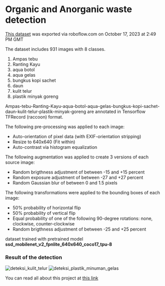 # Organic and Anorganic waste detection 

[This dataset](https://universe.roboflow.com/mallail-qadrillah-m353dsx0160/klasifikasi-sampah-0ydou) was exported via roboflow.com on October 17, 2023 at 2:49 PM GMT

The dataset includes 931 images with 8 classes.
1. Ampas tebu
2. Ranting Kayu
3. aqua botol
4. aqua gelas
5. bungkus kopi sachet
6. daun
7. kulit telur
8. plastik minyak goreng

Ampas-tebu-Ranting-Kayu-aqua-botol-aqua-gelas-bungkus-kopi-sachet-daun-kulit-telur-plastik-minyak-goreng are annotated in Tensorflow TFRecord (raccoon) format.

The following pre-processing was applied to each image:
* Auto-orientation of pixel data (with EXIF-orientation stripping)
* Resize to 640x640 (Fit within)
* Auto-contrast via histogram equalization

The following augmentation was applied to create 3 versions of each source image:
* Random brigthness adjustment of between -15 and +15 percent
* Random exposure adjustment of between -27 and +27 percent
* Random Gaussian blur of between 0 and 1.5 pixels

The following transformations were applied to the bounding boxes of each image:
* 50% probability of horizontal flip
* 50% probability of vertical flip
* Equal probability of one of the following 90-degree rotations: none, clockwise, counter-clockwise
* Random brigthness adjustment of between -25 and +25 percent

dataset trained with pretrained model **ssd_mobilenet_v2_fpnlite_640x640_coco17_tpu-8**

### Result of the detection
![deteksi_kulit_telur](https://github.com/allail-qadrillah/Organic-and-Anorganic-waste-detection/assets/89723505/89e53342-aa95-4a20-8112-a7099f40ef70)
![deteksi_plastik_minuman_gelas](https://github.com/allail-qadrillah/Organic-and-Anorganic-waste-detection/assets/89723505/526afd3d-e723-4e7c-a015-04285cf82cf1)

You can read all about this project at [this link](https://octagonal-pressure-9f0.notion.site/Sampah-Image-Detection-3920a973351b4d65aef7b0b49e79de9d?pvs=4)
